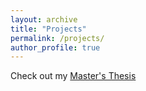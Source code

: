 ```yaml
---
layout: archive
title: "Projects"
permalink: /projects/
author_profile: true
---
```


Check out my [Master's Thesis]([https://scholar.google.com/citations?user=sXD-7J4AAAAJ](https://etd.ohiolink.edu/apexprod/rws_etd/send_file/send?accession=miami1596020889916973&disposition=inline)) 
